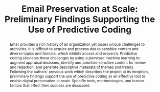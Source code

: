 ---
abstract: 'Email provides a rich history of an organization yet poses unique challenges
  to archivists. It is difficult to acquire and process due to sensitive content and
  diverse topics and formats, which inhibits access and research. Predictive coding
  alleviates these challenges by using supervised machine learning to: augment appraisal
  decisions, identify and prioritize sensitive content for review and redaction, and
  generate descriptive metadata of themes and trends. Following the authors’ previous
  work which describes the project at its inception, preliminary findings support
  the use of predictive coding as an effective tool to enable digital preservation
  at scale. Specific tools, methodologies, and human factors that affect their success
  are discussed.'
creators:
- Kaczmarek, Joanne
- West, Brent
date: null
document_url: https://services.phaidra.univie.ac.at/api/object/o:923649/download
grand_parent: iPRES
institutions: []
keywords:
- boston
landing_page_url: https://phaidra.univie.ac.at/o:923649
language: eng
layout: publication
license: CC BY 4.0 International
notes_url: null
parent: iPRES 2018
presentation_url: null
publication_type: paper
size: 402222
source_name: iPRES
title: 'Email Preservation at Scale: Preliminary Findings Supporting the Use of Predictive
  Coding'
year: 2018
---